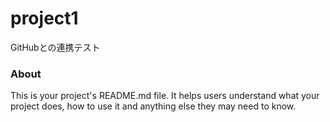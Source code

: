 project1
========

GitHubとの連携テスト

### About

This is your project's README.md file. It helps users understand what your
project does, how to use it and anything else they may need to know.